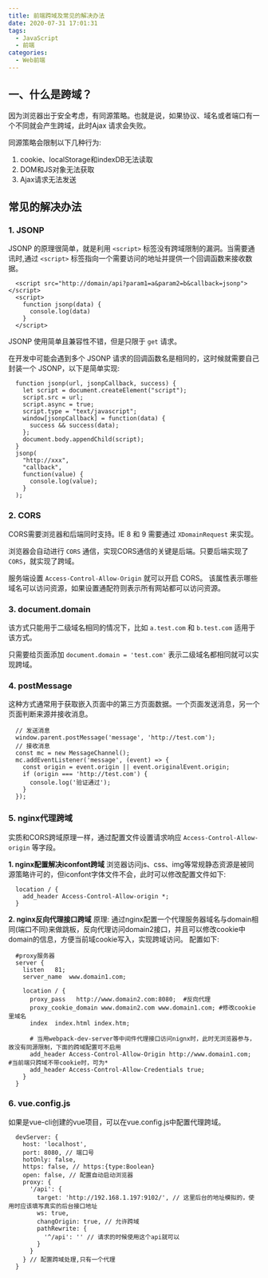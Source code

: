 ```yaml
---
title: 前端跨域及常见的解决办法
date: 2020-07-31 17:01:31
tags: 
  - JavaScript
  - 前端
categories:
  - Web前端
---
```

## 一、什么是跨域？
因为浏览器出于安全考虑，有同源策略。也就是说，如果协议、域名或者端口有一个不同就会产生跨域，此时Ajax 请求会失败。

同源策略会限制以下几种行为:
1. cookie、localStorage和indexDB无法读取
2. DOM和JS对象无法获取
3. Ajax请求无法发送

## 常见的解决办法

### 1. JSONP
JSONP 的原理很简单，就是利用 `<script>` 标签没有跨域限制的漏洞。当需要通讯时,通过 `<script>` 标签指向一个需要访问的地址并提供一个回调函数来接收数据。
```JS
  <script src="http://domain/api?param1=a&param2=b&callback=jsonp"></script>
  <script>
    function jsonp(data) {
      console.log(data)
    }
  </script>  
```
JSONP 使用简单且兼容性不错，但是只限于 `get` 请求。

在开发中可能会遇到多个 JSONP 请求的回调函数名是相同的，这时候就需要自己封装一个 JSONP，以下是简单实现:
```JS
  function jsonp(url, jsonpCallback, success) {
    let script = document.createElement("script");
    script.src = url;
    script.async = true;
    script.type = "text/javascript";
    window[jsonpCallback] = function(data) {
      success && success(data);
    };
    document.body.appendChild(script);
  }
  jsonp(
    "http://xxx",
    "callback",
    function(value) {
      console.log(value);
    }
  );
```

### 2. CORS
CORS需要浏览器和后端同时支持。IE 8 和 9 需要通过 `XDomainRequest` 来实现。

浏览器会自动进行 `CORS` 通信，实现CORS通信的关键是后端。只要后端实现了 `CORS`，就实现了跨域。

服务端设置 `Access-Control-Allow-Origin` 就可以开启 CORS。 该属性表示哪些域名可以访问资源，如果设置通配符则表示所有网站都可以访问资源。

### 3. document.domain
该方式只能用于二级域名相同的情况下，比如 `a.test.com` 和 `b.test.com` 适用于该方式。

只需要给页面添加 `document.domain = 'test.com'` 表示二级域名都相同就可以实现跨域。

### 4. postMessage
这种方式通常用于获取嵌入页面中的第三方页面数据。一个页面发送消息，另一个页面判断来源并接收消息。
```JS
  // 发送消息
  window.parent.postMessage('message', 'http://test.com');
  // 接收消息
  const mc = new MessageChannel();
  mc.addEventListener('message', (event) => {
    const origin = event.origin || event.originalEvent.origin;
    if (origin === 'http://test.com') {
      console.log('验证通过');
    }
  });
```

### 5. nginx代理跨域
实质和CORS跨域原理一样，通过配置文件设置请求响应 `Access-Control-Allow-origin` 等字段。

**1. nginx配置解决iconfont跨域**
浏览器访问js、css、img等常规静态资源是被同源策略许可的，但iconfont字体文件不会，此时可以修改配置文件如下:
```JS
  location / {
    add_header Access-Control-Allow-origin *;
  }
```

**2. nginx反向代理接口跨域**
原理: 通过nginx配置一个代理服务器域名与domain相同(端口不同)来做跳板，反向代理访问domain2接口，并且可以修改cookie中domain的信息，方便当前域cookie写入，实现跨域访问。
配置如下:
```JS
  #proxy服务器
  server {
    listen   81;
    server_name  www.domain1.com;

    location / {
      proxy_pass   http://www.domain2.com:8080;  #反向代理
      proxy_cookie_domain www.domain2.com www.domain1.com; #修改cookie里域名
      index  index.html index.htm;

      # 当用webpack-dev-server等中间件代理接口访问nignx时，此时无浏览器参与，故没有同源限制，下面的跨域配置可不启用
      add_header Access-Control-Allow-Origin http://www.domain1.com;  #当前端只跨域不带cookie时，可为*
      add_header Access-Control-Allow-Credentials true;
    }
  }
```

### 6. vue.config.js
如果是vue-cli创建的vue项目，可以在vue.config.js中配置代理跨域。

```JS
  devServer: {
    host: 'localhost',
    port: 8080, // 端口号
    hotOnly: false,
    https: false, // https:{type:Boolean}
    open: false, // 配置自动启动浏览器
    proxy: {
      '/api': {
        target: 'http://192.168.1.197:9102/', // 这里后台的地址模拟的，使用时应该填写真实的后台接口地址
        ws: true,
        changOrigin: true, // 允许跨域
        pathRewrite: {
          '^/api': '' // 请求的时候使用这个api就可以
        }
      }
    } // 配置跨域处理,只有一个代理
  }
```
